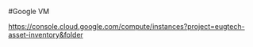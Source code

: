 #Google VM

https://console.cloud.google.com/compute/instances?project=eugtech-asset-inventory&folder